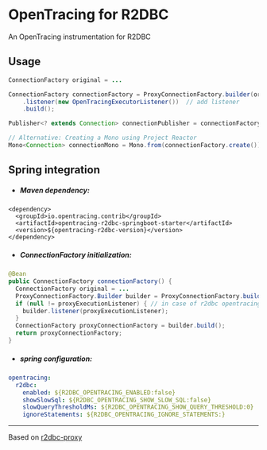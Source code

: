 # OpenTracing for R2DBC

An OpenTracing instrumentation for R2DBC

## Usage

```java
ConnectionFactory original = ...

ConnectionFactory connectionFactory = ProxyConnectionFactory.builder(original)
    .listener(new OpenTracingExecutorListener())  // add listener
    .build();

Publisher<? extends Connection> connectionPublisher = connectionFactory.create();

// Alternative: Creating a Mono using Project Reactor
Mono<Connection> connectionMono = Mono.from(connectionFactory.create());
```

## Spring integration

* ##### Maven dependency:
```maven
<dependency>
  <groupId>io.opentracing.contrib</groupId>
  <artifactId>opentracing-r2dbc-springboot-starter</artifactId>
  <version>${opentracing-r2dbc-version}</version>
</dependency>
```

* ##### ConnectionFactory initialization:
```java
@Bean
public ConnectionFactory connectionFactory() {
  ConnectionFactory original = ...
  ProxyConnectionFactory.Builder builder = ProxyConnectionFactory.builder(connectionPool);
  if (null != proxyExecutionListener) { // in case of r2dbc opentracing is not enabled
    builder.listener(proxyExecutionListener);
  }
  ConnectionFactory proxyConnectionFactory = builder.build();
  return proxyConnectionFactory;
}
```
* ##### spring configuration:
```yaml
opentracing:
  r2dbc:
    enabled: ${R2DBC_OPENTRACING_ENABLED:false}
    showSlowSql: ${R2DBC_OPENTRACING_SHOW_SLOW_SQL:false}
    slowQueryThresholdMs: ${R2DBC_OPENTRACING_SHOW_QUERY_THRESHOLD:0}
    ignoreStatements: ${R2DBC_OPENTRACING_IGNORE_STATEMENTS:}
```
---
Based on [r2dbc-proxy](https://github.com/r2dbc/r2dbc-proxy)
